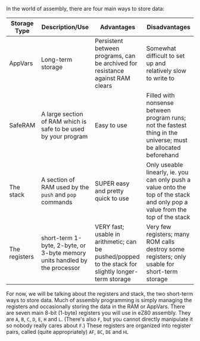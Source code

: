 In the world of assembly, there are four main ways to store data:

Storage Type | Description/Use | Advantages | Disadvantages
--- | --- | --- | ---
AppVars | Long-term storage | Persistent between programs, can be archived for resistance against RAM clears | Somewhat difficult to set up and relatively slow to write to
SafeRAM | A large section of RAM which is safe to be used by your program | Easy to use | Filled with nonsense between program runs; not the fastest thing in the universe; must be allocated beforehand
The stack | A section of RAM used by the `push` and `pop` commands | SUPER easy and pretty quick to use | Only useable linearly, ie. you can only push a value onto the top of the stack and only pop a value from the top of the stack
The registers | short-term 1-byte, 2-byte, or 3-byte memory units handled by the processor | VERY fast; usable in arithmetic; can be pushed/popped to the stack for slightly longer-term storage | Very few registers; many ROM calls destroy some registers; only usable for short-term storage

For now, we will be talking about the registers and stack, the two short-term ways to store data. Much of assembly programming is simply managing the registers and occasionally storing the data in the RAM or AppVars. There are seven main 8-bit (1-byte) registers you will use in eZ80 assembly. They are `A`, `B`, `C`, `D`, `E`, `H` and `L`. (There's also `F`, but you cannot directly manipulate it so nobody really cares about `F`.) These registers are organized into register pairs, called (quite appropriately) `AF`, `BC`, `DE` and `HL`
